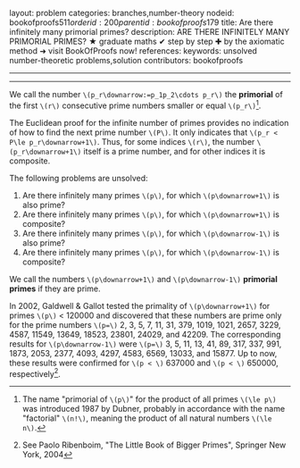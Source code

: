 layout: problem
categories: branches,number-theory
nodeid: bookofproofs$511
orderid: 200
parentid: bookofproofs$179
title: Are there infinitely many primorial primes?
description: ARE THERE INFINITELY MANY PRIMORIAL PRIMES? &#9733; graduate maths &#10004; step by step &#10010; by the axiomatic method &#10140; visit BookOfProofs now!
references: 
keywords: unsolved number-theoretic problems,solution
contributors: bookofproofs

---


---

We call the number `\(p_r\downarrow:=p_1p_2\cdots p_r\)` the **primorial** of the first `\(r\)` consecutive prime numbers smaller or equal `\(p_r\)`[^1]. 

The Euclidean proof for the infinite number of primes provides no indication of how to find the next prime number `\(P\)`. It only indicates that `\(p_r < P\le p_r\downarrow+1\)`. Thus, for some indices `\(r\)`, the number `\(p_r\downarrow+1\)` itself is a prime number, and for other indices it is composite. 

The following problems are unsolved:

1. Are there infinitely many primes `\(p\)`, for which `\(p\downarrow+1\)` is also prime?
1. Are there infinitely many primes `\(p\)`, for which `\(p\downarrow+1\)` is composite?
1. Are there infinitely many primes `\(p\)`, for which `\(p\downarrow-1\)` is also prime?
1. Are there infinitely many primes `\(p\)`, for which `\(p\downarrow-1\)` is composite?


We call the numbers `\(p\downarrow+1\)` and `\(p\downarrow-1\)` **primorial primes** if they are prime.

In 2002, Galdwell &amp; Gallot tested the primality of `\(p\downarrow+1\)` for primes `\(p\)` < 120000 and discovered that these numbers are prime only for the prime numbers `\(p=\)` 2, 3, 5, 7, 11, 31, 379, 1019, 1021, 2657, 3229, 4587, 11549, 13649, 18523, 23801, 24029, and 42209. The corresponding results for `\(p\downarrow-1\)` were `\(p=\)` 3, 5, 11, 13, 41, 89, 317, 337, 991, 1873, 2053, 2377, 4093, 4297, 4583, 6569, 13033, and 15877. Up to now, these results were confirmed for `\(p < \)` 637000 and `\(p < \)`  650000, respectively[^2]. 

[^1]: The name "primorial of `\(p\)`" for the product of all primes `\(\le p\)` was introduced 1987 by Dubner, probably in accordance with the name "factorial" `\(n!\)`, meaning the product of all natural numbers `\(\le n\)`.

[^2]: See Paolo Ribenboim, "The Little Book of Bigger Primes", Springer New York, 2004
